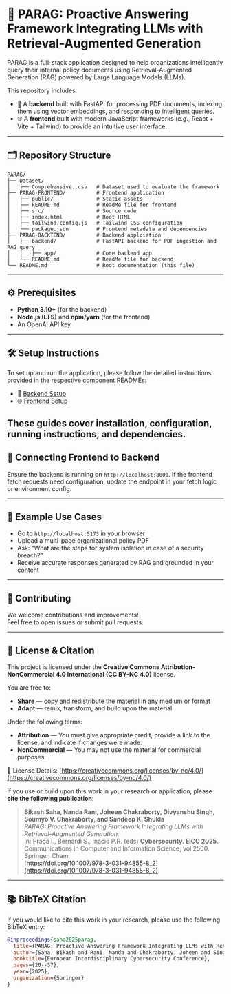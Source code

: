 # 🔐 PARAG: Proactive Answering Framework Integrating LLMs with Retrieval-Augmented Generation

PARAG is a full-stack application designed to help organizations intelligently query their internal policy documents using Retrieval-Augmented Generation (RAG) powered by Large Language Models (LLMs).

This repository includes:

- 🧠 A **backend** built with FastAPI for processing PDF documents, indexing them using vector embeddings, and responding to intelligent queries.
- 🌐 A **frontend** built with modern JavaScript frameworks (e.g., React + Vite + Tailwind) to provide an intuitive user interface.

---

## 🗂️ Repository Structure

```
PARAG/
├── Dataset/
│   ├── Comprehensive..csv   # Dataset used to evaluate the framework 
├── PARAG-FRONTEND/          # Frontend application
│   ├── public/              # Static assets
│   ├── README.md            # ReadMe file for frontend
│   ├── src/                 # Source code
│   ├── index.html           # Root HTML
│   ├── tailwind.config.js   # Tailwind CSS configuration
│   └── package.json         # Frontend metadata and dependencies
├── PARAG-BACKTEND/          # Backend applciation       
│   ├── backend/             # FastAPI backend for PDF ingestion and RAG query
│   │   ├── app/             # Core backend app
│   └── README.md            # ReadMe file for backend
└── README.md                # Root documentation (this file)
```

---

## ⚙️ Prerequisites

- **Python 3.10+** (for the backend)
- **Node.js (LTS)** and **npm/yarn** (for the frontend)
- An OpenAI API key

---

## 🛠️ Setup Instructions

To set up and run the application, please follow the detailed instructions provided in the respective component READMEs:

- 📄 [Backend Setup](./PARAG-BACKTEND/README.md)
- 🌐 [Frontend Setup](./PARAG-FRONTEND/README.md)

These guides cover installation, configuration, running instructions, and dependencies.
---

## 📡 Connecting Frontend to Backend

Ensure the backend is running on `http://localhost:8000`. If the frontend fetch requests need configuration, update the endpoint in your fetch logic or environment config.

---

## 🧪 Example Use Cases

- Go to `http://localhost:5173` in your browser
- Upload a multi-page organizational policy PDF
- Ask: “What are the steps for system isolation in case of a security breach?”
- Receive accurate responses generated by RAG and grounded in your content

---

## 🤝 Contributing

We welcome contributions and improvements!  
Feel free to open issues or submit pull requests.


---

## 📜 License & Citation

This project is licensed under the **Creative Commons Attribution-NonCommercial 4.0 International (CC BY-NC 4.0)** license.

You are free to:

- **Share** — copy and redistribute the material in any medium or format  
- **Adapt** — remix, transform, and build upon the material  

Under the following terms:

- **Attribution** — You must give appropriate credit, provide a link to the license, and indicate if changes were made.  
- **NonCommercial** — You may not use the material for commercial purposes.

🔗 License Details: [https://creativecommons.org/licenses/by-nc/4.0/](https://creativecommons.org/licenses/by-nc/4.0/)

If you use or build upon this work in your research or application, please **cite the following publication**:

> **Bikash Saha, Nanda Rani, Joheen Chakraborty, Divyanshu Singh, Soumyo V. Chakraborty, and Sandeep K. Shukla**  
> *PARAG: Proactive Answering Framework Integrating LLMs with Retrieval-Augmented Generation.*  
> In: Praça I., Bernardi S., Inácio P.R. (eds) **Cybersecurity. EICC 2025.** Communications in Computer and Information Science, vol 2500. Springer, Cham.  
> [https://doi.org/10.1007/978-3-031-94855-8_2](https://doi.org/10.1007/978-3-031-94855-8_2)

---

## 📚 BibTeX Citation

If you would like to cite this work in your research, please use the following BibTeX entry:

```bibtex
@inproceedings{saha2025parag,
  title={PARAG: Proactive Answering Framework Integrating LLMs with Retrieval-Augmented Generation},
  author={Saha, Bikash and Rani, Nanda and Chakraborty, Joheen and Singh, Divyanshu and Chakraborty, Soumyo V and Shukla, Sandeep Kumar},
  booktitle={European Interdisciplinary Cybersecurity Conference},
  pages={20--37},
  year={2025},
  organization={Springer}
}
```
